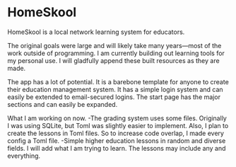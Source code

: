 # HomeSkool
HomeSkool is a local network learning system for educators.

The original goals were large and will likely take many years—most of the work outside of programming. I am currently building out learning tools for my personal use. I will gladfully append these built resources as they are made.

The app has a lot of potential. It is a barebone template for anyone to create their education management system. It has a simple login system and can easily be extended to email-secured logins. The start page has the major sections and can easily be expanded. 

What I am working on now.
-The grading system uses some files. Originally I was using SQLite, but Toml was slightly easier to implement. Also, I plan to create the lessons in Toml files. So to increase code overlap, I made every config a Toml file.
-Simple higher education lessons in random and diverse fields. I will add what I am trying to learn. The lessons may include any and everything.

